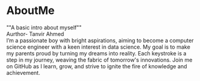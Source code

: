 # AboutMe
""A basic intro about myself""
<br>
Aurthor- Tanvir Ahmed
<br>
I’m a passionate boy with bright aspirations, aiming to become a computer science engineer with a keen interest in data science. My goal is to make my parents proud by turning my dreams into reality. Each keystroke is a step in my journey, weaving the fabric of tomorrow's innovations. Join me on GitHub as I learn, grow, and strive to ignite the fire of knowledge and achievement.
